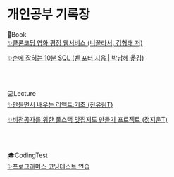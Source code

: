 # 개인공부 기록장

📕Book <br/>
<a href="https://github.com/chiWorld/movie_app_2020">✨클론코딩 영화 평점 웹서비스 (니꼴라서, 김형태 저)</a>

<a href="https://github.com/chiWorld/-/tree/main/SQL%20in%2010%20Minutes">✨손에 잡히는 10분 SQL (벤 포터 지음 | 박남혜 옮김)</a> 

<br/>
<br/>

💻Lecture <br/>
<a href="https://github.com/chiWorld/CAT_JJAL_MAKER">✨만들면서 배우는 리액트:기초 (진유림T)</a>
   
<a href="https://github.com/chiWorld/CAT_JJAL_MAKER">✨비전공자를 위한 풀스택 맛집지도 만들기 프로젝트 (정지운T)</a>

<br/>
<br/>

🎓CodingTest<br/>
<a href="https://github.com/chiWorld/StudyRecord/tree/main/Programmers">✨프로그래머스 코딩테스트 연습</a>

